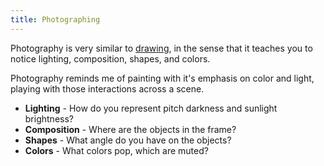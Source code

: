 ```yaml
---
title: Photographing
---
```

Photography is very similar to [drawing](/drawing), in the sense that it teaches you to notice lighting, composition, shapes, and colors.

Photography reminds me of painting with it's emphasis on color and light, playing with those interactions across a scene.

- **Lighting** - How do you represent pitch darkness and sunlight brightness?
- **Composition** - Where are the objects in the frame?
- **Shapes** - What angle do you have on the objects?
- **Colors** - What colors pop, which are muted?
